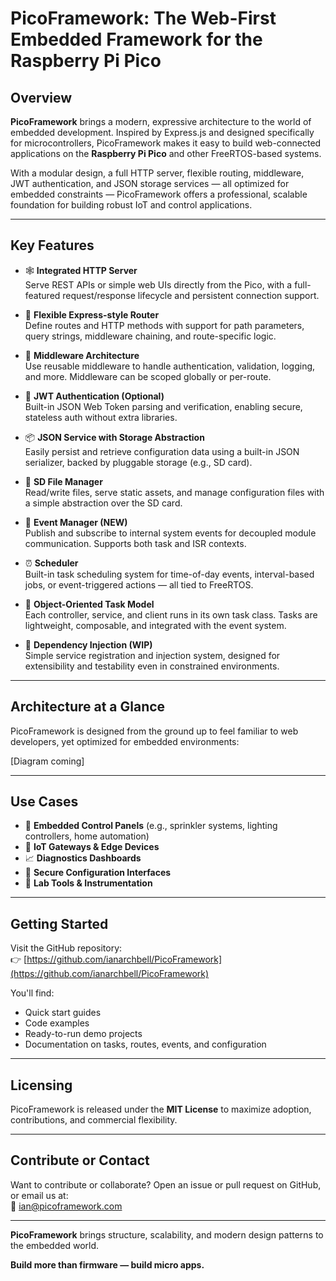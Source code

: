 # PicoFramework: The Web-First Embedded Framework for the Raspberry Pi Pico

## Overview

**PicoFramework** brings a modern, expressive architecture to the world of embedded development. Inspired by Express.js and designed specifically for microcontrollers, PicoFramework makes it easy to build web-connected applications on the **Raspberry Pi Pico** and other FreeRTOS-based systems.

With a modular design, a full HTTP server, flexible routing, middleware, JWT authentication, and JSON storage services — all optimized for embedded constraints — PicoFramework offers a professional, scalable foundation for building robust IoT and control applications.

---

## Key Features

- 🕸 **Integrated HTTP Server**  
  Serve REST APIs or simple web UIs directly from the Pico, with a full-featured request/response lifecycle and persistent connection support.

- 🧭 **Flexible Express-style Router**  
  Define routes and HTTP methods with support for path parameters, query strings, middleware chaining, and route-specific logic.

- 🧱 **Middleware Architecture**  
  Use reusable middleware to handle authentication, validation, logging, and more. Middleware can be scoped globally or per-route.

- 🔐 **JWT Authentication (Optional)**  
  Built-in JSON Web Token parsing and verification, enabling secure, stateless auth without extra libraries.

- 📦 **JSON Service with Storage Abstraction**  
  Easily persist and retrieve configuration data using a built-in JSON serializer, backed by pluggable storage (e.g., SD card).

- 📁 **SD File Manager**  
  Read/write files, serve static assets, and manage configuration files with a simple abstraction over the SD card.

- 🔄 **Event Manager (NEW)**  
  Publish and subscribe to internal system events for decoupled module communication. Supports both task and ISR contexts.

- ⏰ **Scheduler**  
  Built-in task scheduling system for time-of-day events, interval-based jobs, or event-triggered actions — all tied to FreeRTOS.

- 🧠 **Object-Oriented Task Model**  
  Each controller, service, and client runs in its own task class. Tasks are lightweight, composable, and integrated with the event system.

- 🧩 **Dependency Injection (WIP)**  
  Simple service registration and injection system, designed for extensibility and testability even in constrained environments.

---

## Architecture at a Glance

PicoFramework is designed from the ground up to feel familiar to web developers, yet optimized for embedded environments:

[Diagram coming]


---

## Use Cases

- 🔧 **Embedded Control Panels** (e.g., sprinkler systems, lighting controllers, home automation)
- 📡 **IoT Gateways & Edge Devices**
- 📈 **Diagnostics Dashboards**
- 🔐 **Secure Configuration Interfaces**
- 🧪 **Lab Tools & Instrumentation**

---

## Getting Started

Visit the GitHub repository:  
👉 [https://github.com/ianarchbell/PicoFramework](https://github.com/ianarchbell/PicoFramework)

You'll find:
- Quick start guides
- Code examples
- Ready-to-run demo projects
- Documentation on tasks, routes, events, and configuration

---

## Licensing

PicoFramework is released under the **MIT License** to maximize adoption, contributions, and commercial flexibility.

---

## Contribute or Contact

Want to contribute or collaborate? Open an issue or pull request on GitHub, or email us at:  
📩 [ian@picoframework.com](mailto:ian@picoframework.com)

---

**PicoFramework** brings structure, scalability, and modern design patterns to the embedded world.  

**Build more than firmware — build micro apps.**
